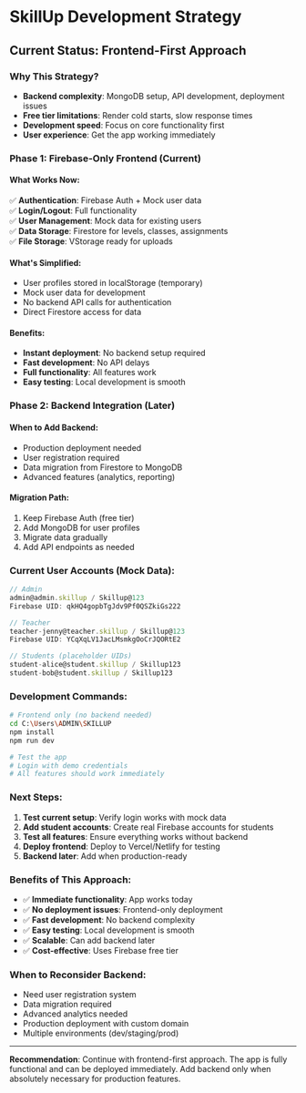 # SkillUp Development Strategy

## Current Status: Frontend-First Approach

### Why This Strategy?
- **Backend complexity**: MongoDB setup, API development, deployment issues
- **Free tier limitations**: Render cold starts, slow response times
- **Development speed**: Focus on core functionality first
- **User experience**: Get the app working immediately

### Phase 1: Firebase-Only Frontend (Current)

#### What Works Now:
✅ **Authentication**: Firebase Auth + Mock user data  
✅ **Login/Logout**: Full functionality  
✅ **User Management**: Mock data for existing users  
✅ **Data Storage**: Firestore for levels, classes, assignments  
✅ **File Storage**: VStorage ready for uploads  

#### What's Simplified:
- User profiles stored in localStorage (temporary)
- Mock user data for development
- No backend API calls for authentication
- Direct Firestore access for data

#### Benefits:
- **Instant deployment**: No backend setup required
- **Fast development**: No API delays
- **Full functionality**: All features work
- **Easy testing**: Local development is smooth

### Phase 2: Backend Integration (Later)

#### When to Add Backend:
- Production deployment needed
- User registration required
- Data migration from Firestore to MongoDB
- Advanced features (analytics, reporting)

#### Migration Path:
1. Keep Firebase Auth (free tier)
2. Add MongoDB for user profiles
3. Migrate data gradually
4. Add API endpoints as needed

### Current User Accounts (Mock Data):

```javascript
// Admin
admin@admin.skillup / Skillup@123
Firebase UID: qkHQ4gopbTgJdv9Pf0QSZkiGs222

// Teacher  
teacher-jenny@teacher.skillup / Skillup@123
Firebase UID: YCqXqLV1JacLMsmkgOoCrJQORtE2

// Students (placeholder UIDs)
student-alice@student.skillup / Skillup123
student-bob@student.skillup / Skillup123
```

### Development Commands:

```bash
# Frontend only (no backend needed)
cd C:\Users\ADMIN\SKILLUP
npm install
npm run dev

# Test the app
# Login with demo credentials
# All features should work immediately
```

### Next Steps:

1. **Test current setup**: Verify login works with mock data
2. **Add student accounts**: Create real Firebase accounts for students
3. **Test all features**: Ensure everything works without backend
4. **Deploy frontend**: Deploy to Vercel/Netlify for testing
5. **Backend later**: Add when production-ready

### Benefits of This Approach:

- ✅ **Immediate functionality**: App works today
- ✅ **No deployment issues**: Frontend-only deployment
- ✅ **Fast development**: No backend complexity
- ✅ **Easy testing**: Local development is smooth
- ✅ **Scalable**: Can add backend later
- ✅ **Cost-effective**: Uses Firebase free tier

### When to Reconsider Backend:

- Need user registration system
- Data migration required
- Advanced analytics needed
- Production deployment with custom domain
- Multiple environments (dev/staging/prod)

---

**Recommendation**: Continue with frontend-first approach. The app is fully functional and can be deployed immediately. Add backend only when absolutely necessary for production features. 